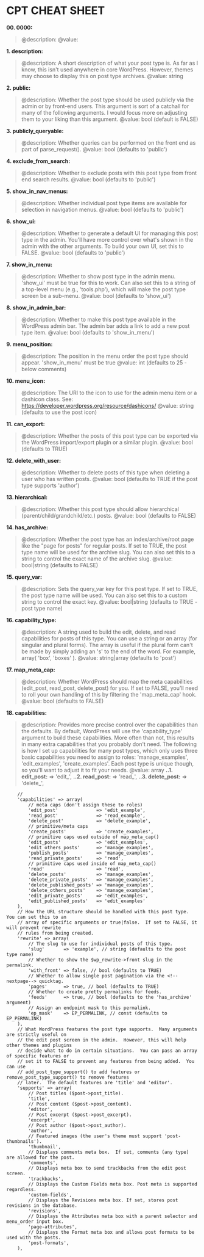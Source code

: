 # CPT CHEAT SHEET

**00. 0000:**
> @description:
> @value:

**1. description:**
> @description: A short description of what your post type is. As far as I know, this isn't used anywhere in core WordPress.  However, themes may choose to display this on post type archives.
> @value: string

**2. public:**
> @description: Whether the post type should be used publicly via the admin or by front-end users. This argument is sort of a catchall for many of the following arguments.  I would focus more on adjusting them to your liking than this argument.
> @value: bool (default is FALSE)

**3. publicly_queryable:**
> @description: Whether queries can be performed on the front end as part of parse_request().
> @value: bool (defaults to 'public')

**4. exclude_from_search:**
> @description: Whether to exclude posts with this post type from front end search results.
> @value: bool (defaults to 'public')

**5. show_in_nav_menus:**
> @description: Whether individual post type items are available for selection in navigation menus.
> @value: bool (defaults to 'public')

**6. show_ui:**
> @description: Whether to generate a default UI for managing this post type in the admin. You'll have more control over what's shown in the admin with the other arguments.  To build your own UI, set this to FALSE.
> @value: bool (defaults to 'public')

**7. show_in_menu:**
> @description: Whether to show post type in the admin menu. 'show_ui' must be true for this to work. Can also set this to a string of a top-level menu (e.g., 'tools.php'), which will make the post type screen be a sub-menu.
> @value: bool (defaults to 'show_ui')

**8. show_in_admin_bar:**
> @description: Whether to make this post type available in the WordPress admin bar. The admin bar adds a link to add a new post type item.
> @value: bool (defaults to 'show_in_menu')

**9. menu_position:**
> @description: The position in the menu order the post type should appear. 'show_in_menu' must be true
> @value: int (defaults to 25 - below comments)

**10. menu_icon:**
> @description: The URI to the icon to use for the admin menu item or a dashicon class. See: https://developer.wordpress.org/resource/dashicons/
> @value: string (defaults to use the post icon)

**11. can_export:**
> @description: Whether the posts of this post type can be exported via the WordPress import/export plugin or a similar plugin.
> @value: bool (defaults to TRUE)

**12. delete_with_user:**
> @description: Whether to delete posts of this type when deleting a user who has written posts.
> @value: bool (defaults to TRUE if the post type supports 'author')

**13. hierarchical:**
> @description: Whether this post type should allow hierarchical (parent/child/grandchild/etc.) posts.
> @value: bool (defaults to FALSE)

**14. has_archive:**
> @description: Whether the post type has an index/archive/root page like the "page for posts" for regular posts. If set to TRUE, the post type name will be used for the archive slug.  You can also set this to a string to control the exact name of the archive slug.
> @value: bool|string (defaults to FALSE)

**15. query_var:**
> @description: Sets the query_var key for this post type. If set to TRUE, the post type name will be used. You can also set this to a custom string to control the exact key.
> @value: bool|string (defaults to TRUE - post type name)

**16. capability_type:**
> @description: A string used to build the edit, delete, and read capabilities for posts of this type. You can use a string or an array (for singular and plural forms).  The array is useful if the plural form can't be made by simply adding an 's' to the end of the word.  For example, array( 'box', 'boxes' ).
> @value: string|array (defaults to 'post')

**17. map_meta_cap:**
> @description: Whether WordPress should map the meta capabilities (edit_post, read_post, delete_post) for you. If set to FALSE, you'll need to roll your own handling of this by filtering the 'map_meta_cap' hook.
> @value: bool (defaults to FALSE)

**18. capabilities:**
> @description: Provides more precise control over the capabilities than the defaults.  By default, WordPress will use the 'capability_type' argument to build these capabilities.  More often than not, this results in many extra capabilities that you probably don't need.  The following is how I set up capabilities for many post types, which only uses three basic capabilities you need to assign to roles: 'manage_examples', 'edit_examples', 'create_examples'.  Each post type is unique though, so you'll want to adjust it to fit your needs.
> @value: array
  **..1. edit_post:** => 'edit_<CPT>',
  **..2. read_post:** => 'read_<CPT>', 
  **..3. delete_post:** => 'delete_<CPT>',


		//
		'capabilities' => array(
			// meta caps (don't assign these to roles)
			'edit_post'              => 'edit_example',
			'read_post'              => 'read_example',
			'delete_post'            => 'delete_example',
			// primitive/meta caps
			'create_posts'           => 'create_examples',
			// primitive caps used outside of map_meta_cap()
			'edit_posts'             => 'edit_examples',
			'edit_others_posts'      => 'manage_examples',
			'publish_posts'          => 'manage_examples',
			'read_private_posts'     => 'read',
			// primitive caps used inside of map_meta_cap()
			'read'                   => 'read',
			'delete_posts'           => 'manage_examples',
			'delete_private_posts'   => 'manage_examples',
			'delete_published_posts' => 'manage_examples',
			'delete_others_posts'    => 'manage_examples',
			'edit_private_posts'     => 'edit_examples',
			'edit_published_posts'   => 'edit_examples'
		),
		// How the URL structure should be handled with this post type.  You can set this to an
		// array of specific arguments or true|false.  If set to FALSE, it will prevent rewrite
		// rules from being created.
		'rewrite' => array(
			// The slug to use for individual posts of this type.
			'slug'       => 'example', // string (defaults to the post type name)
			// Whether to show the $wp_rewrite->front slug in the permalink.
			'with_front' => false, // bool (defaults to TRUE)
			// Whether to allow single post pagination via the <!--nextpage--> quicktag.
			'pages'      => true, // bool (defaults to TRUE)
			// Whether to create pretty permalinks for feeds.
			'feeds'      => true, // bool (defaults to the 'has_archive' argument)
			// Assign an endpoint mask to this permalink.
			'ep_mask'    => EP_PERMALINK, // const (defaults to EP_PERMALINK)
		),
		// What WordPress features the post type supports.  Many arguments are strictly useful on
		// the edit post screen in the admin.  However, this will help other themes and plugins
		// decide what to do in certain situations.  You can pass an array of specific features or
		// set it to FALSE to prevent any features from being added.  You can use
		// add_post_type_support() to add features or remove_post_type_support() to remove features
		// later.  The default features are 'title' and 'editor'.
		'supports' => array(
			// Post titles ($post->post_title).
			'title',
			// Post content ($post->post_content).
			'editor',
			// Post excerpt ($post->post_excerpt).
			'excerpt',
			// Post author ($post->post_author).
			'author',
			// Featured images (the user's theme must support 'post-thumbnails').
			'thumbnail',
			// Displays comments meta box.  If set, comments (any type) are allowed for the post.
			'comments',
			// Displays meta box to send trackbacks from the edit post screen.
			'trackbacks',
			// Displays the Custom Fields meta box. Post meta is supported regardless.
			'custom-fields',
			// Displays the Revisions meta box. If set, stores post revisions in the database.
			'revisions',
			// Displays the Attributes meta box with a parent selector and menu_order input box.
			'page-attributes',
			// Displays the Format meta box and allows post formats to be used with the posts.
			'post-formats',
		),
